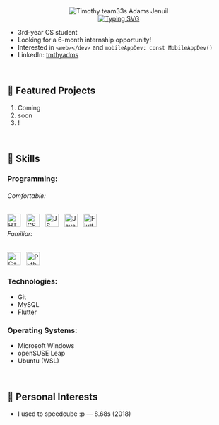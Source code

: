 <div align="center">
    <img alt="Timothy team33s Adams Jenuil" src="https://github.com/tmthyadms/tmthyadms/assets/72775553/96c2938a-6141-42cb-ac48-d55994ea31b9" />
</div>

<div align="center">
    <a href="https://git.io/typing-svg">
        <img src="https://readme-typing-svg.herokuapp.com?font=Fira+Code&duration=3000&pause=300&color=A4133C&center=true&vCenter=true&width=570&lines=3rd-year+CS+student;Looking+for+a+6-month+internship+opportunity!" alt="Typing SVG" style="max-width: 100%"/>
    </a>
</div>

* 3rd-year CS student
* Looking for a 6-month internship opportunity!
* Interested in `<web></dev>` and `mobileAppDev: const MobileAppDev()`
* LinkedIn: [tmthyadms](linkedin.com/in/tmthyadms)

<br />

## 🌟 Featured Projects
1. Coming
2. soon
3. !
<br />

## 🚀 Skills
### Programming:
###### Comfortable:
<img alt="HTML5" align="left" width="30px" style="padding-right:10px" src="https://cdn.jsdelivr.net/gh/devicons/devicon/icons/html5/html5-original.svg" />
<img alt="CSS3" align="left" width="30px" style="padding-right:10px" src="https://cdn.jsdelivr.net/gh/devicons/devicon/icons/css3/css3-original.svg" />
<img alt="JS" align="left" width="30px" style="padding-right:10px" src="https://cdn.jsdelivr.net/gh/devicons/devicon/icons/javascript/javascript-original.svg" />
<img alt="Java" align="left" width="30px" style="padding-right:10px" src="https://cdn.jsdelivr.net/gh/devicons/devicon/icons/java/java-original.svg" />
<img alt="Flutter" align="left" width="30px" src="https://cdn.jsdelivr.net/gh/devicons/devicon/icons/dart/dart-original.svg" />
<br />

###### Familiar:
<img alt="C++" align="left" width="30px" style="padding-right:10px" src="https://cdn.jsdelivr.net/gh/devicons/devicon/icons/cplusplus/cplusplus-original.svg" />
<img alt="Python" align="left" width="30px" style="padding-right:10px" src="https://cdn.jsdelivr.net/gh/devicons/devicon/icons/python/python-original.svg" />
<br />
<br />

### Technologies:
* Git
* MySQL
* Flutter

### Operating Systems:
* Microsoft Windows
* openSUSE Leap
* Ubuntu (WSL)
<br />

## 🎨 Personal Interests
* I used to speedcube :p — 8.68s (2018)
